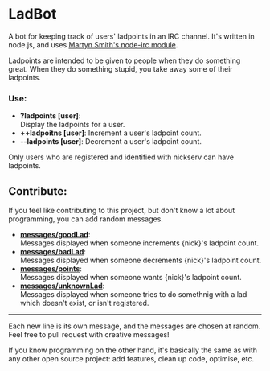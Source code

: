 LadBot
======

A bot for keeping track of users' ladpoints in an IRC channel. It's written in node.js, and uses [Martyn Smith's node-irc module](https://github.com/martynsmith/node-irc).

Ladpoints are intended to be given to people when they do something great. When they do something stupid, you take away some of their ladpoints.

### Use:

* **?ladpoints [user]**:  
  Display the ladpoints for a user.
* **++ladpoitns [user]**:
  Increment a user's ladpoint count.
* **--ladpoints [user]**:
  Decrement a user's ladpoint count.
  
Only users who are registered and identified with nickserv can have ladpoints.

## Contribute:

If you feel like contributing to this project, but don't know a lot about programming, you can add random messages.

* **[messages/goodLad](https://github.com/mortie/LadBot/blob/master/messages/goodLad)**:  
  Messages displayed when someone increments {nick}'s ladpoint count.
* **[messages/badLad](https://github.com/mortie/LadBot/blob/master/messages/badLad)**:  
  Messages displayed when someone decrements {nick}'s ladpoint count.
* **[messages/points](https://github.com/mortie/LadBot/blob/master/messages/points)**:  
  Messages displayed when someone wants {nick}'s ladpoint count.
* **[messages/unknownLad](https://github.com/mortie/LadBot/blob/master/messages/unknwownLad)**:  
  Messages displayed when someone tries to do somethnig with a lad which doesn't exist, or isn't registered.
* ****
 
 Each new line is its own message, and the messages are chosen at random. Feel free to pull request with creative messages!
 
 If you know programming on the other hand, it's basically the same as with any other open source project: add features, clean up code, optimise, etc.
